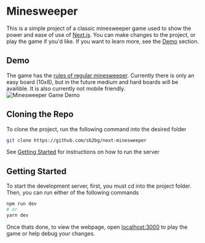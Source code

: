 # Minesweeper

This is a simple project of a classic minesweeper game used to show the power and ease of use of [Next.js](https://nextjs.org). You can make changes to the project, or play the game if you'd like. If you want to learn more, see the [Demo](#demo) section.

## Demo

The game has the [rules of regular minesweeper](https://www.instructables.com/How-to-play-minesweeper/). Currently there is only an easy board (10x8), but in the future medium and hard boards will be availible. It is also currently not mobile friendly. ![Minesweeper Game Demo](https://i.imgur.com/Zz6CETh.png)

## Cloning the Repo

To clone the project, run the following command into the desired folder

```bash
git clone https://github.com/sb2bg/next-minesweeper
```

See [Getting Started](#getting-started) for instructions on how to run the server

## Getting Started

To start the development server, first, you must cd into the project folder. Then, you can run either of the following commands

```bash
npm run dev
# or
yarn dev
```

Once thats done, to view the webpage, open [localhost:3000](http://localhost:3000) to play the game or help debug your changes.
